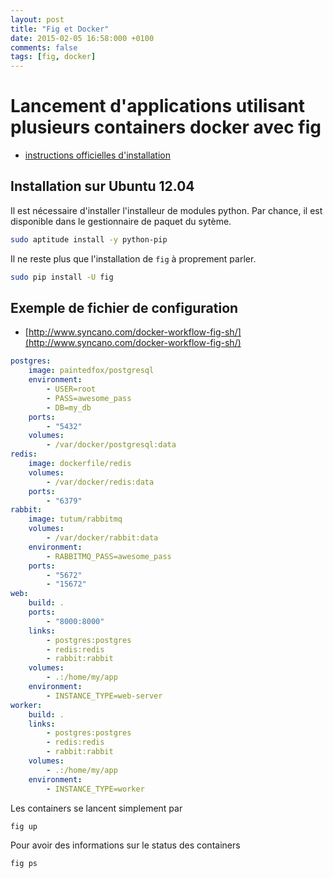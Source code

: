 ```yaml
---
layout: post
title: "Fig et Docker"
date: 2015-02-05 16:58:000 +0100
comments: false
tags: [fig, docker]
---
```


# Lancement d'applications utilisant plusieurs containers docker avec fig

* [instructions officielles d'installation](http://www.fig.sh/install.html)

## Installation sur Ubuntu 12.04

Il est nécessaire d'installer l'installeur de modules python.
Par chance, il est disponible dans le gestionnaire de paquet du sytème.

```bash
sudo aptitude install -y python-pip
````

Il ne reste plus que l'installation de `fig` à proprement parler.

```bash
sudo pip install -U fig
````

## Exemple de fichier de configuration

* [http://www.syncano.com/docker-workflow-fig-sh/](http://www.syncano.com/docker-workflow-fig-sh/)

```yaml
postgres:
    image: paintedfox/postgresql
    environment:
        - USER=root
        - PASS=awesome_pass
        - DB=my_db
    ports:
        - "5432"
    volumes:
        - /var/docker/postgresql:data
redis:
    image: dockerfile/redis
    volumes:
        - /var/docker/redis:data
    ports:
        - "6379"
rabbit:
    image: tutum/rabbitmq
    volumes:
        - /var/docker/rabbit:data
    environment:
        - RABBITMQ_PASS=awesome_pass
    ports:
        - "5672"
        - "15672"
web:
    build: .
    ports:
        - "8000:8000"
    links:
        - postgres:postgres
        - redis:redis
        - rabbit:rabbit
    volumes:
        - .:/home/my/app
    environment:
        - INSTANCE_TYPE=web-server
worker:
    build: .
    links:
        - postgres:postgres
        - redis:redis
        - rabbit:rabbit
    volumes:
        - .:/home/my/app
    environment:
        - INSTANCE_TYPE=worker
```

Les containers se lancent simplement par 

```bash
fig up
```

Pour avoir des informations sur le status des containers

```bash
fig ps
```
